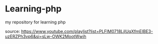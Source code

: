 # Learning-php
my repository for learning php

source: https://www.youtube.com/playlist?list=PLFIM0718LjIUqXfmEIBE3-uzERZPh3vp6&si=sLw-OWK2MootWwih